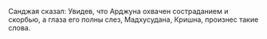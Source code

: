 Cанджая сказал: Увидев, что Арджуна охвачен состраданием и скорбью, а глаза его полны слез, Мадхусудана, Кришна, произнес такие слова.
